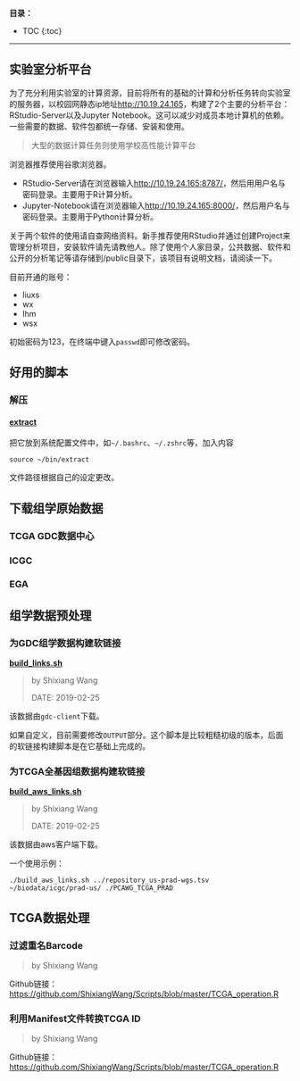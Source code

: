 <!-- 只列出与Liulab分析工作相关日常、其他不要涉及！-->


**目录：**

* TOC
{:toc}

***

## 实验室分析平台

为了充分利用实验室的计算资源，目前将所有的基础的计算和分析任务转向实验室的服务器，以校园网静态ip地址<http://10.19.24.165>，构建了2个主要的分析平台：RStudio-Server以及Jupyter Notebook。这可以减少对成员本地计算机的依赖。一些需要的数据、软件包都统一存储、安装和使用。

> 大型的数据计算任务则使用学校高性能计算平台

浏览器推荐使用谷歌浏览器。

- RStudio-Server请在浏览器输入<http://10.19.24.165:8787/>，然后用用户名与密码登录。主要用于R计算分析。
- Jupyter-Notebook请在浏览器输入<http://10.19.24.165:8000/>，然后用户名与密码登录。主要用于Python计算分析。

关于两个软件的使用请自查网络资料。新手推荐使用RStudio并通过创建Project来管理分析项目，安装软件请先请教他人。除了使用个人家目录，公共数据、软件和公开的分析笔记等请存储到/public目录下，该项目有说明文档，请阅读一下。

目前开通的账号：

- liuxs
- wx
- lhm
- wsx

初始密码为123，在终端中键入`passwd`即可修改密码。


## 好用的脚本

### 解压

#### [extract](extract)

把它放到系统配置文件中，如`~/.bashrc`、`~/.zshrc`等，加入内容

```
source ~/bin/extract
```

文件路径根据自己的设定更改。

## 下载组学原始数据

### TCGA GDC数据中心

### ICGC

### EGA


## 组学数据预处理

### 为GDC组学数据构建软链接

[**build_links.sh**](build_links.sh)

> by Shixiang Wang
> 
> DATE: 2019-02-25

该数据由`gdc-client`下载。

如果自定义，目前需要修改`OUTPUT`部分。这个脚本是比较粗糙初级的版本，后面的软链接构建脚本是在它基础上完成的。

### 为TCGA全基因组数据构建软链接

[**build_aws_links.sh**](build_aws_links.sh)

> by Shixiang Wang
> 
> DATE: 2019-02-25

该数据由aws客户端下载。

一个使用示例：

```
./build_aws_links.sh ../repository_us-prad-wgs.tsv ~/biodata/icgc/prad-us/ ./PCAWG_TCGA_PRAD
```

## TCGA数据处理

### 过滤重名Barcode

> by Shixiang Wang

Github链接：<https://github.com/ShixiangWang/Scripts/blob/master/TCGA_operation.R>

### 利用Manifest文件转换TCGA ID

> by Shixiang Wang

Github链接：<https://github.com/ShixiangWang/Scripts/blob/master/TCGA_operation.R>


